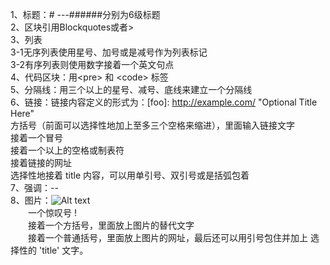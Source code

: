 1、标题：# ---######分别为6级标题</br>
2、区块引用Blockquotes或者> </br>
3、列表</br>
	3-1无序列表使用星号、加号或是减号作为列表标记</br>
	3-2有序列表则使用数字接着一个英文句点</br>
4、代码区块：用\<pre> 和 \<code> 标签</br>
5、分隔线：用三个以上的星号、减号、底线来建立一个分隔线</br>
6、链接：链接内容定义的形式为：[foo]: http://example.com/  "Optional Title Here"</br>
	方括号（前面可以选择性地加上至多三个空格来缩进），里面输入链接文字</br>
	接着一个冒号</br>
	接着一个以上的空格或制表符</br>
	接着链接的网址</br>
	选择性地接着 title 内容，可以用单引号、双引号或是括弧包着</br>
7、强调：*--*</br>
8、图片：![Alt text](/path/to/img.jpg "Optional title")</br>
　　一个惊叹号 !</br>
　　接着一个方括号，里面放上图片的替代文字</br>
　　接着一个普通括号，里面放上图片的网址，最后还可以用引号包住并加上 选择性的 'title' 文字。</br>

